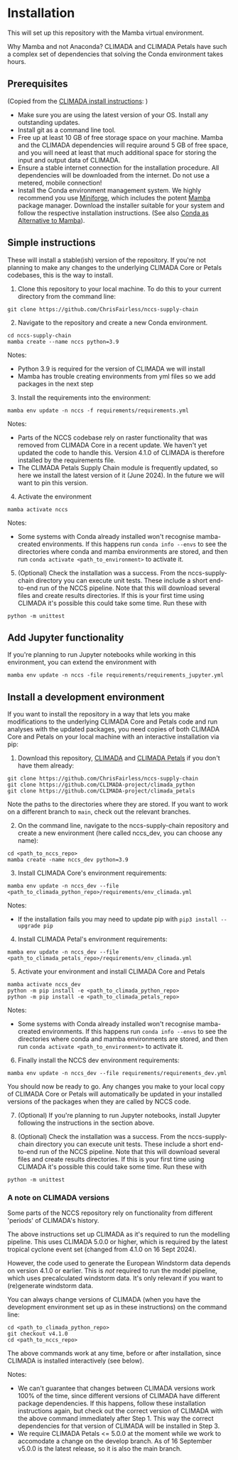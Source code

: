# Installation

This will set up this repository with the Mamba virtual environment.

Why Mamba and not Anaconda? CLIMADA and CLIMADA Petals have such a complex set of dependencies that solving the Conda environment takes hours.

## Prerequisites

(Copied from the [CLIMADA install instructions](https://climada-python.readthedocs.io/en/stable/guide/install.html): )

- Make sure you are using the latest version of your OS. Install any outstanding updates.
- Install git as a command line tool.
- Free up at least 10 GB of free storage space on your machine. Mamba and the CLIMADA dependencies will require around 5 GB of free space, and you will need at least that much additional space for storing the input and output data of CLIMADA.
- Ensure a stable internet connection for the installation procedure. All dependencies will be downloaded from the internet. Do not use a metered, mobile connection!
- Install the Conda environment management system. We highly recommend you use [Miniforge](https://github.com/conda-forge/miniforge), which includes the potent [Mamba](https://mamba.readthedocs.io/en/latest/) package manager. Download the installer suitable for your system and follow the respective installation instructions. (See also [Conda as Alternative to Mamba](https://climada-python.readthedocs.io/en/stable/guide/install.html#conda-instead-of-mamba)).

## Simple instructions

These will install a stable(ish) version of the repository. If you're not planning to make any changes to the underlying CLIMADA Core or Petals codebases, this is the way to install.

1. Clone this repository to your local machine. To do this to your current directory from the command line:

```
git clone https://github.com/ChrisFairless/nccs-supply-chain
```

2. Navigate to the repository and create a new Conda environment. 
```
cd nccs-supply-chain
mamba create --name nccs python=3.9
```
Notes:
- Python 3.9 is required for the version of CLIMADA we will install
- Mamba has trouble creating environments from yml files so we add packages in the next step

3. Install the requirements into the environment:
```
mamba env update -n nccs -f requirements/requirements.yml
```
Notes:
- Parts of the NCCS codebase rely on raster functionality that was removed from CLIMADA Core in a recent update. We haven't yet updated the code to handle this. Version 4.1.0 of CLIMADA is therefore installed by the requirements file.
- The CLIMADA Petals Supply Chain module is frequently updated, so here we install the latest version of it (June 2024). In the future we will want to pin this version.

4. Activate the environment
```
mamba activate nccs
```
Notes:
- Some systems with Conda already installed won't recognise mamba-created environments. If this happens run `conda info --envs` to see the directories where conda and mamba environments are stored, and then run `conda activate <path_to_environment>` to activate it.

5. (Optional) Check the installation was a success. From the nccs-supply-chain directory you can execute unit tests. These include a short end-to-end run of the NCCS pipeline. Note that this will download several files and create results directories. If this is your first time using CLIMADA it's possible this could take some time. Run these with
```
python -m unittest
```


## Add Jupyter functionality

If you're planning to run Jupyter notebooks while working in this environment, you can extend the environment with
```
mamba env update -n nccs -file requirements/requirements_jupyter.yml
```


## Install a development environment

If you want to install the repository in a way that lets you make modifications to the underlying CLIMADA Core and Petals code and run analyses with the updated packages, you need copies of both CLIMADA Core and Petals on your local machine with an interactive installation via pip:

1. Download this repository, [CLIMADA](https://climada-python.readthedocs.io/) and [CLIMADA Petals](https://climada-petals.readthedocs.io/) if you don't have them already:
```
git clone https://github.com/ChrisFairless/nccs-supply-chain
git clone https://github.com/CLIMADA-project/climada_python
git clone https://github.com/CLIMADA-project/climada_petals
```

Note the paths to the directories where they are stored. If you want to work on a different branch to `main`, check out the relevant branches.


2. On the command line, navigate to the nccs-supply-chain repository and create a new environment (here called nccs_dev, you can choose any name):

```
cd <path_to_nccs_repo>
mamba create -name nccs_dev python=3.9
```

3. Install CLIMADA Core's environment requirements:
```
mamba env update -n nccs_dev --file <path_to_climada_python_repo>/requirements/env_climada.yml
```
Notes:
- If the installation fails you may need to update pip with `pip3 install --upgrade pip`


4. Install CLIMADA Petal's environment requirements:
```
mamba env update -n nccs_dev --file <path_to_climada_petals_repo>/requirements/env_climada.yml
```

5. Activate your environment and install CLIMADA Core and Petals
```
mamba activate nccs_dev
python -m pip install -e <path_to_climada_python_repo>
python -m pip install -e <path_to_climada_petals_repo>
```
Notes:
- Some systems with Conda already installed won't recognise mamba-created environments. If this happens run `conda info --envs` to see the directories where conda and mamba environments are stored, and then run `conda activate <path_to_environment>` to activate it.

6. Finally install the NCCS dev environment requirements:
```
mamba env update -n nccs_dev --file requirements/requirements_dev.yml
```

You should now be ready to go. Any changes you make to your local copy of CLIMADA Core or Petals will automatically be updated in your installed versions of the packages when they are called by NCCS code.

7. (Optional) If you're planning to run Jupyter notebooks, install Jupyter following the instructions in the section above.

8. (Optional) Check the installation was a success. From the nccs-supply-chain directory you can execute unit tests. These include a short end-to-end run of the NCCS pipeline. Note that this will download several files and create results directories. If this is your first time using CLIMADA it's possible this could take some time. Run these with
```
python -m unittest
```

### A note on CLIMADA versions

Some parts of the NCCS repository rely on functionality from different 'periods' of CLIMADA's history.

The above instructions set up CLIMADA as it's required to run the modelling pipeline. This uses CLIMADA 5.0.0 or higher, which is required by the latest tropical cyclone event set (changed from 4.1.0 on 16 Sept 2024).

However, the code used to generate the European Windstorm data depends on version 4.1.0 or earlier. This is _not_ required to run the model pipeline, which uses precalculated windstorm data. It's only relevant if you want to (re)generate windstorm data. 

You can always change versions of CLIMADA (when you have the development environment set up as in these instructions) on the command line:
```
cd <path_to_climada_python_repo>
git checkout v4.1.0
cd <path_to_nccs_repo>
```
The above commands work at any time, before or after installation, since CLIMADA is installed interactively (see below).

Notes:
- We can't guarantee that changes between CLIMADA versions work 100% of the time, since different versions of CLIMADA have different package dependencies. If this happens, follow these installation instructions again, but check out the correct version of CLIMADA with the above command immediately after Step 1. This way the correct dependencies for that version of CLIMADA will be installed in Step 3.
- We require CLIMADA Petals <= 5.0.0 at the moment while we work to accomodate a change on the develop branch. As of 16 September v5.0.0 is the latest release, so it is also the main branch.
